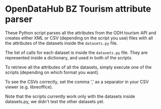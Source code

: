 # OpenDataHub BZ Tourism attribute parser

These Python script parses all the attributes from the ODH tourism API and creates either XML or CSV (depending on the script you use) files with all the attributes of the datasets inside the ``datasets.py`` file.

The list of calls for each dataset is inside the ``datasets.py`` file. They are represented inside a dictionary, and used in both of the scripts.

To retrieve all the attributes of all the datasets, simply execute one of the scripts (depending on which format you want).

To see the CSVs correctly, set the comma ',' as a separator in your CSV viewer (e.g. libreoffice).

Note that the scripts currently work only with the datasets inside datasets.py, we didn't test the other datasets yet.  
